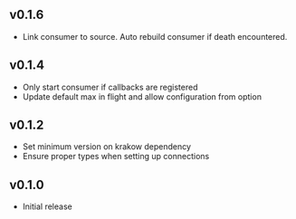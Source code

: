 ## v0.1.6
* Link consumer to source. Auto rebuild consumer if death encountered.

## v0.1.4
* Only start consumer if callbacks are registered
* Update default max in flight and allow configuration from option

## v0.1.2
* Set minimum version on krakow dependency
* Ensure proper types when setting up connections

## v0.1.0
* Initial release

